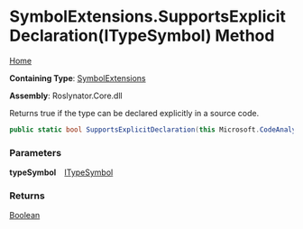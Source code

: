 # SymbolExtensions\.SupportsExplicitDeclaration\(ITypeSymbol\) Method

[Home](../../../README.md)

**Containing Type**: [SymbolExtensions](../README.md)

**Assembly**: Roslynator\.Core\.dll

  
Returns true if the type can be declared explicitly in a source code\.

```csharp
public static bool SupportsExplicitDeclaration(this Microsoft.CodeAnalysis.ITypeSymbol typeSymbol)
```

### Parameters

**typeSymbol** &ensp; [ITypeSymbol](https://docs.microsoft.com/en-us/dotnet/api/microsoft.codeanalysis.itypesymbol)

### Returns

[Boolean](https://docs.microsoft.com/en-us/dotnet/api/system.boolean)

